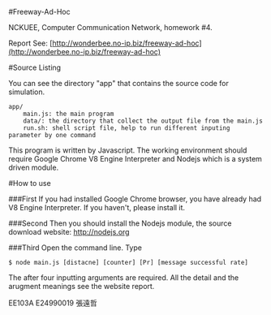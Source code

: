 #Freeway-Ad-Hoc

NCKUEE, Computer Communication Network, homework #4.

Report See: [http://wonderbee.no-ip.biz/freeway-ad-hoc](http://wonderbee.no-ip.biz/freeway-ad-hoc)

#Source Listing

You can see the directory "app" that contains the source code for simulation.

	app/
		main.js: the main program
		data/: the directory that collect the output file from the main.js
		run.sh: shell script file, help to run different inputing parameter by one command

This program is written by Javascript. 
The working environment should require Google Chrome V8 Engine Interpreter and Nodejs which is a system driven module.

#How to use

###First
If you had installed Google Chrome browser, you have already had V8 Engine Interpreter.
If you haven't, please install it.

###Second
Then you should install the Nodejs module, the source download website: http://nodejs.org

###Third
Open the command line. Type 

	$ node main.js [distacne] [counter] [Pr] [message successful rate]

The after four inputting arguments are required. All the detail and the arugment meanings see the website report.


EE103A E24990019 張遠哲
